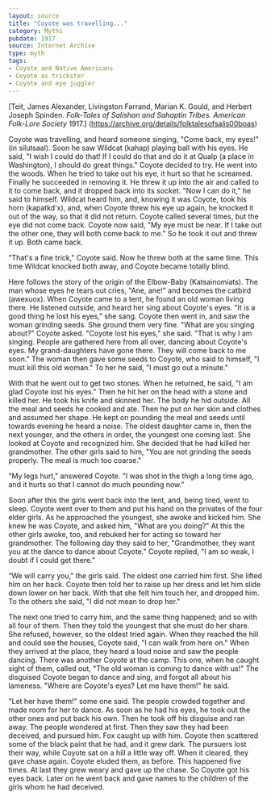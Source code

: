```yaml
---
layout: source
title: "Coyote was travelling..." 
category: Myths
pubdate: 1917
source: Internet Archive
type: myth
tags:
- Coyote and Native Americans
- Coyote as trickster
- Coyote and eye juggler 
---
```


[Teit, James Alexander, Livingston Farrand, Marian K. Gould, and Herbert Joseph Spinden. *Folk-Tales of Salishan and Sahaptin Tribes. American Folk-Lore Society* 1917.] (https://archive.org/details/folktalesofsalis00boas)

Coyote was travelling, and heard someone singing, "Come back, my eyes!" (in silutsaal). Soon he saw Wildcat (kahap) playing ball with his eyes. He said, "I wish I could do that! If I could do that and do it at Qualp (a place in Washington), I should do great things." Coyote decided to try. He went into the woods. When he tried to take out his eye, it hurt so that he screamed. Finally he succeeded in removing it. He threw it up into the air and called to it to come back, and it dropped back into its socket. "Now I can do it," he said to himself. Wildcat heard him, and, knowing it was Coyote, took his horn (kapatkd'x), and, when Coyote threw his eye up again, he knocked it out of the way, so that it did not return. Coyote called several times, but the eye did not come back. Coyote now said, "My eye must be near. If I take out the other one, they will both come back to me." So he took it out and threw it up. Both came back. 

"That's a fine trick," Coyote said. Now he threw both at the same time. This time Wildcat knocked both away, and Coyote became totally blind. 

Here follows the story of the origin of the Elbow-Baby (Katsainomiats). The man whose eyes he tears out cries, "Ane, ane!" and becomes the catbird (awexuox). When Coyote came to a tent, he found an old woman living there. He listened outside, and heard her sing about Coyote's eyes. "It is a good thing he lost his eyes," she sang. Coyote then went in, and saw the woman grinding seeds. She ground them very fine. "What are you singing about?" Coyote asked. "Coyote lost his eyes," she said. "That is why I am singing. People are gathered here from all over, dancing about Coyote's eyes. My grand-daughters have gone there. They will come back to me soon." The woman then gave some seeds to Coyote, who said to himself, "I must kill this old woman." To her he said, "I must go out a minute." 

With that he went out to get two stones. When he returned, he said, "I am glad Coyote lost his eyes." Then he hit her on the head with a stone and killed her. He took his knife and skinned her. The body he hid outside. All the meal and seeds he cooked and ate. Then he put on her skin and clothes and assumed her shape. He kept on pounding the meal and seeds until towards evening he heard a noise. The oldest daughter came in, then the next younger, and the others in order, the youngest one coming last. She looked at Coyote and recognized him. She decided that he had killed her grandmother. The other girls said to him, "You are not grinding the seeds properly. The meal is much too coarse."

"My legs hurt," answered Coyote. "I was shot in the thigh a long time ago, and it hurts so that I cannot do much pounding now." 

Soon after this the girls went back into the tent, and, being tired, went to sleep. Coyote went over to them and put his hand on the privates of the four elder girls. As he approached the youngest, she awoke and kicked him. She knew he was Coyote, and asked him, "What are you doing?" At this the other girls awoke, too, and rebuked her for acting so toward her grandmother. The following day they said to her, "Grandmother, they want you at the dance to dance about Coyote." Coyote replied, "I am so weak, I doubt if I could get there." 

“We will carry you," the girls said. The oldest one carried him first. She lifted him on her back. Coyote then told her to raise up her dress and let him slide down lower on her back. With that she felt him touch her, and dropped him. To the others she said, "I did not mean to drop her." 

The next one tried to carry him, and the same thing happened; and so with all four of them. Then they told the youngest that she must do her share. She refused, however, so the oldest tried again. When they reached the hill and could see the houses, Coyote said, "I can walk from here on." When they arrived at the place, they heard a loud noise and saw the people dancing. There was another Coyote at the camp. This one, when he caught sight of them, called out, "The old woman is coming to dance with us!" The disguised Coyote began to dance and sing, and forgot all about his lameness. "Where are Coyote's eyes? Let me have them!" he said. 

"Let her have them!" some one said. The people crowded together and made room for her to dance. As soon as he had his eyes, he took out the other ones and put back his own. Then he took off his disguise and ran away. The people wondered at first. Then they saw they had been deceived, and pursued him. Fox caught up with him. Coyote then scattered some of the black paint that he had, and it grew dark. The pursuers lost their way, while Coyote sat on a hill a little way off. When it cleared, they gave chase again. Coyote eluded them, as before. This happened five times. At last they grew weary and gave up the chase. So Coyote got his eyes back. Later on he went back and gave names to the children of the girls whom he had deceived.
